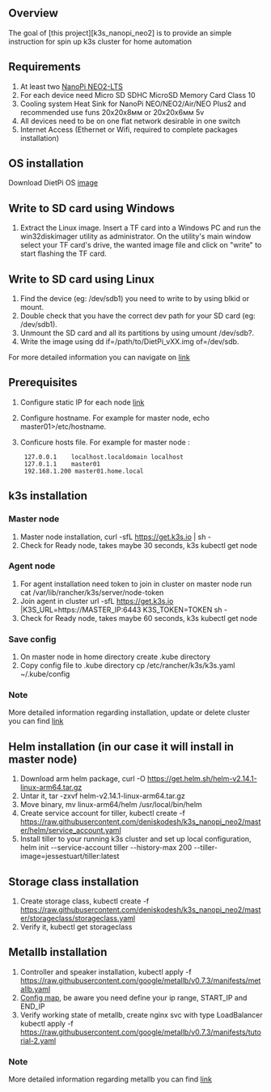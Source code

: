 ## Overview

The goal of [this project][k3s_nanopi_neo2] is to provide an simple instruction for spin up k3s cluster for home automation

## Requirements 

1. At least two [NanoPi NEO2-LTS](https://www.friendlyarm.com/index.php?route=product/product&product_id=180)
2. For each device need Micro SD SDHC MicroSD Memory Card Class 10
3. Cooling system Heat Sink for NanoPi NEO/NEO2/Air/NEO Plus2 and recommended use funs 20x20x8мм or 20x20x6мм 5v
4. All devices need to be on one flat network desirable in one switch
5. Internet Access (Ethernet or Wifi, required to complete packages installation)


## OS installation

Download DietPi OS [image](https://dietpi.com/downloads/images/DietPi_NanoPiNEO2-ARMv8-Stretch.7z)

## Write to SD card using Windows
1. Extract the Linux image. Insert a TF card into a Windows PC and run the win32diskimager utility as administrator. On the utility's main window select your TF card's drive, the wanted image file and click on "write" to start flashing the TF card.

## Write to SD card using Linux

1. Find the device (eg: /dev/sdb1) you need to write to by using blkid or mount.
2. Double check that you have the correct dev path for your SD card (eg: /dev/sdb1).
3. Unmount the SD card and all its partitions by using umount /dev/sdb?.
4. Write the image using dd if=/path/to/DietPi_vXX.img of=/dev/sdb.


For more detailed information you can navigate on [link](https://dietpi.com/phpbb/viewtopic.php?f=8&t=9#p9)

## Prerequisites

1. Configure static IP for each node [link](https://dietpi.com/phpbb/viewtopic.php?f=8&t=14)
2. Configure hostname. For example for master node, echo master01>/etc/hostname.
3. Conficure hosts file. For example for master node :
        
        127.0.0.1    localhost.localdomain localhost
        127.0.1.1    master01
        192.168.1.200 master01.home.local

## k3s installation
  
### Master node
  
  1. Master node installation, curl -sfL https://get.k3s.io | sh -
  2. Check for Ready node, takes maybe 30 seconds, k3s kubectl get node

### Agent node

  1. For agent installation need token to join in cluster on master node run cat /var/lib/rancher/k3s/server/node-token
  2. Join agent in cluster url -sfL https://get.k3s.io |K3S_URL=https://MASTER_IP:6443 K3S_TOKEN=TOKEN sh -
  3. Check for Ready node, takes maybe 60 seconds, k3s kubectl get node

### Save config 
  
  1. On master node in home directory create .kube directory
  2. Copy config file to .kube directory cp /etc/rancher/k3s/k3s.yaml ~/.kube/config

### Note
  
  More detailed information regarding installation, update or delete cluster you can find [link](https://github.com/rancher/k3s)

## Helm installation (in our case it will install in master node)
  
  1. Download arm helm package, curl -O https://get.helm.sh/helm-v2.14.1-linux-arm64.tar.gz
  2. Untar it, tar -zxvf helm-v2.14.1-linux-arm64.tar.gz
  3. Move binary, mv linux-arm64/helm /usr/local/bin/helm
  4. Create service account for tiller, kubectl create -f https://raw.githubusercontent.com/deniskodesh/k3s_nanopi_neo2/master/helm/service_account.yaml
  5. Install tiller to your running k3s cluster and set up local configuration, helm init --service-account tiller --history-max 200 --tiller-image=jessestuart/tiller:latest
 
## Storage class installation

  1. Create storage class,  kubectl create -f https://raw.githubusercontent.com/deniskodesh/k3s_nanopi_neo2/master/storageclass/storageclass.yaml
  2. Verify it, kubectl get storageclass

## Metallb installation
  
  1. Controller and speaker installation, kubectl apply -f https://raw.githubusercontent.com/google/metallb/v0.7.3/manifests/metallb.yaml
  2. [Config map](), be aware you need define your ip range, START_IP and END_IP
  3. Verify working state of metallb, create nginx svc with type LoadBalancer kubectl apply -f https://raw.githubusercontent.com/google/metallb/v0.7.3/manifests/tutorial-2.yaml

### Note
  
  More detailed information regarding metallb you can find [link](https://metallb.universe.tf/installation/)






